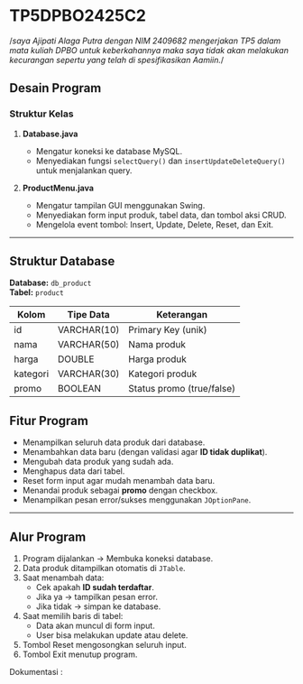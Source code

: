 # TP5DPBO2425C2

/*saya Ajipati Alaga Putra dengan NIM 2409682
mengerjakan TP5 dalam mata kuliah DPBO
untuk keberkahannya maka saya tidak akan melakukan kecurangan
sepertu yang telah di spesifikasikan Aamiin.*/

## Desain Program

### Struktur Kelas
1. **Database.java**
   - Mengatur koneksi ke database MySQL.
   - Menyediakan fungsi `selectQuery()` dan `insertUpdateDeleteQuery()` untuk menjalankan query.

2. **ProductMenu.java**
   - Mengatur tampilan GUI menggunakan Swing.
   - Menyediakan form input produk, tabel data, dan tombol aksi CRUD.
   - Mengelola event tombol: Insert, Update, Delete, Reset, dan Exit.

---

## Struktur Database

**Database:** `db_product`  
**Tabel:** `product`

| Kolom     | Tipe Data  | Keterangan                 |
|------------|-------------|--------------------------|
| id         | VARCHAR(10) | Primary Key (unik)       |
| nama       | VARCHAR(50) | Nama produk              |
| harga      | DOUBLE      | Harga produk             |
| kategori   | VARCHAR(30) | Kategori produk          |
| promo      | BOOLEAN     | Status promo (true/false)|



## Fitur Program

- Menampilkan seluruh data produk dari database.
- Menambahkan data baru (dengan validasi agar **ID tidak duplikat**).
- Mengubah data produk yang sudah ada.
- Menghapus data dari tabel.
- Reset form input agar mudah menambah data baru.
- Menandai produk sebagai **promo** dengan checkbox.
- Menampilkan pesan error/sukses menggunakan `JOptionPane`.

---

## Alur Program

1. Program dijalankan → Membuka koneksi database.
2. Data produk ditampilkan otomatis di `JTable`.
3. Saat menambah data:
   - Cek apakah **ID sudah terdaftar**.
   - Jika ya → tampilkan pesan error.
   - Jika tidak → simpan ke database.
4. Saat memilih baris di tabel:
   - Data akan muncul di form input.
   - User bisa melakukan update atau delete.
5. Tombol Reset mengosongkan seluruh input.
6. Tombol Exit menutup program.

Dokumentasi :
